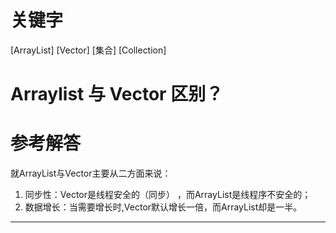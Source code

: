 # 关键字

 \[ArrayList\] \[Vector\] \[集合\] \[Collection\]

# Arraylist 与 Vector 区别？

# 参考解答

就ArrayList与Vector主要从二方面来说：
1. 同步性：Vector是线程安全的（同步） ，而ArrayList是线程序不安全的； 
2. 数据增长：当需要增长时,Vector默认增长一倍，而ArrayList却是一半。

---